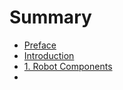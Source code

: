 # Summary

* [Preface](Book/Preface.md)
* [Introduction](Book/Introduction)
* [1. Robot Components](Books/Chapters/1.0.md)
* 

